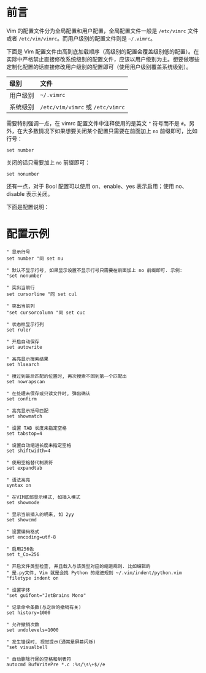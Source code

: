 # 前言

Vim 的配置文件分为全局配置和用户配置，全局配置文件一般是 `/etc/vimrc` 文件或者 `/etc/vim/vimrc`。而用户级别的配置文件则是 `~/.vimrc`。

下面是 Vim 配置文件由高到底加载顺序（高级别的配置会覆盖级别低的配置）。在实际中严格禁止直接修改系统级别的配置文件，应该以用户级别为主。想要做哪些定制化配置的话直接修改用户级别的配置即可（使用用户级别覆盖系统级别）。

|**级别**|**文件**|
|:--|:----|
|用户级别|`~/.vimrc`|
|系统级别|`/etc/vim/vimrc` 或 `/etc/vimrc`|

需要特别强调一点，在 vimrc 配置文件中注释使用的是英文 `"` 符号而不是 `#`。另外，在大多数情况下如果想要关闭某个配置只需要在前面加上 `no` 前缀即可，比如行号：

```vim
set number
````

关闭的话只需要加上 `no` 前缀即可：

```vim
set nonumber
```

还有一点，对于 Bool 配置可以使用 on、enable、yes 表示启用；使用 no、disable 表示关闭。

下面是配置说明：


# 配置示例

```vim
" 显示行号
set number "同 set nu

" 默认不显示行号, 如果显示设置不显示行号只需要在前面加上 no 前缀即可. 示例:
"set nonumber

" 突出当前行
set cursorline "同 set cul

" 突出当前列
"set cursorcolumn "同 set cuc

" 状态栏显示行列
set ruler

" 开启自动保存
set autowrite

" 高亮显示搜索结果
set hlsearch

" 搜过到最后匹配的位置时, 再次搜索不回到第一个匹配出
set nowrapscan

" 在处理未保存或只读文件时, 弹出确认
set confirm

" 高亮显示括号匹配
set showmatch

" 设置 TAB 长度未指定空格
set tabstop=4

" 设置自动缩进长度未指定空格
set shiftwidth=4

" 使用空格替代制表符
set expandtab

" 语法高亮
syntax on

" 在VIM底部显示模式, 如插入模式
set showmode

" 显示当前插入的明来, 如 2yy
set showcmd

" 设置编码格式
set encoding=utf-8

" 启用256色
set t_Co=256

" 开启文件类型检查, 并且载入与该类型对应的缩进规则. 比如编辑的
" 是.py文件, Vim 就是会找 Python 的缩进规则 ~/.vim/indent/python.vim
"filetype indent on

" 设置字体
"set guifont="JetBrains Mono"

" 记录命令条数(与之后的撤销有关)
set history=1000

" 允许撤销次数
set undolevels=1000

" 发生错误时, 视觉提示(通常是屏幕闪烁)
"set visualbell

" 自动删除行尾的空格和制表符
autocmd BufWritePre *.c :%s/\s\+$//e
```
